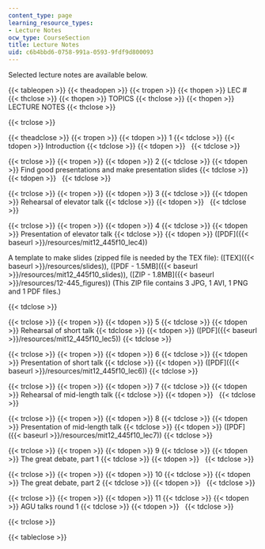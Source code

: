 ```yaml
---
content_type: page
learning_resource_types:
- Lecture Notes
ocw_type: CourseSection
title: Lecture Notes
uid: c6b4bbd6-0758-991a-0593-9fdf9d800093
---
```


Selected lecture notes are available below.

{{< tableopen >}}
{{< theadopen >}}
{{< tropen >}}
{{< thopen >}}
LEC #
{{< thclose >}}
{{< thopen >}}
TOPICS
{{< thclose >}}
{{< thopen >}}
LECTURE NOTES
{{< thclose >}}

{{< trclose >}}

{{< theadclose >}}
{{< tropen >}}
{{< tdopen >}}
1
{{< tdclose >}}
{{< tdopen >}}
Introduction
{{< tdclose >}}
{{< tdopen >}}
 
{{< tdclose >}}

{{< trclose >}}
{{< tropen >}}
{{< tdopen >}}
2
{{< tdclose >}}
{{< tdopen >}}
Find good presentations and make presentation slides
{{< tdclose >}}
{{< tdopen >}}
 
{{< tdclose >}}

{{< trclose >}}
{{< tropen >}}
{{< tdopen >}}
3
{{< tdclose >}}
{{< tdopen >}}
Rehearsal of elevator talk
{{< tdclose >}}
{{< tdopen >}}
 
{{< tdclose >}}

{{< trclose >}}
{{< tropen >}}
{{< tdopen >}}
4
{{< tdclose >}}
{{< tdopen >}}
Presentation of elevator talk
{{< tdclose >}}
{{< tdopen >}}
([PDF]({{< baseurl >}}/resources/mit12_445f10_lec4))

A template to make slides (zipped file is needed by the TEX file): ([TEX]({{< baseurl >}}/resources/slides)), ([PDF - 1.5MB]({{< baseurl >}}/resources/mit12_445f10_slides)), ([ZIP - 1.8MB]({{< baseurl >}}/resources/12-445_figures)) (This ZIP file contains 3 JPG, 1 AVI, 1 PNG and 1 PDF files.)


{{< tdclose >}}

{{< trclose >}}
{{< tropen >}}
{{< tdopen >}}
5
{{< tdclose >}}
{{< tdopen >}}
Rehearsal of short talk
{{< tdclose >}}
{{< tdopen >}}
([PDF]({{< baseurl >}}/resources/mit12_445f10_lec5))
{{< tdclose >}}

{{< trclose >}}
{{< tropen >}}
{{< tdopen >}}
6
{{< tdclose >}}
{{< tdopen >}}
Presentation of short talk
{{< tdclose >}}
{{< tdopen >}}
([PDF]({{< baseurl >}}/resources/mit12_445f10_lec6))
{{< tdclose >}}

{{< trclose >}}
{{< tropen >}}
{{< tdopen >}}
7
{{< tdclose >}}
{{< tdopen >}}
Rehearsal of mid-length talk
{{< tdclose >}}
{{< tdopen >}}
 
{{< tdclose >}}

{{< trclose >}}
{{< tropen >}}
{{< tdopen >}}
8
{{< tdclose >}}
{{< tdopen >}}
Presentation of mid-length talk
{{< tdclose >}}
{{< tdopen >}}
([PDF]({{< baseurl >}}/resources/mit12_445f10_lec7))
{{< tdclose >}}

{{< trclose >}}
{{< tropen >}}
{{< tdopen >}}
9
{{< tdclose >}}
{{< tdopen >}}
The great debate, part 1
{{< tdclose >}}
{{< tdopen >}}
 
{{< tdclose >}}

{{< trclose >}}
{{< tropen >}}
{{< tdopen >}}
10
{{< tdclose >}}
{{< tdopen >}}
The great debate, part 2
{{< tdclose >}}
{{< tdopen >}}
 
{{< tdclose >}}

{{< trclose >}}
{{< tropen >}}
{{< tdopen >}}
11
{{< tdclose >}}
{{< tdopen >}}
AGU talks round 1
{{< tdclose >}}
{{< tdopen >}}
 
{{< tdclose >}}

{{< trclose >}}

{{< tableclose >}}